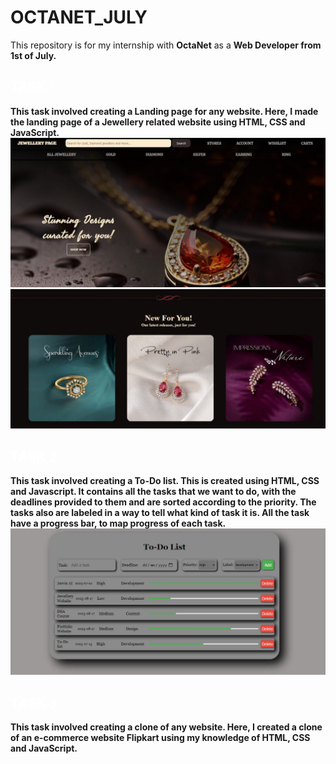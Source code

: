 # OCTANET_JULY
This repository is for my internship with <b>OctaNet</b> as a <b>Web Developer<b> from 1st of July.

## <a href="https://github.com/UtsavKadecha10/OCTANET_JULY/tree/main/Landing_Page" style="color: white; text-decoration: none;"> TASK 1 </a>
This task involved creating a Landing page for any website. Here, I made the landing page of a Jewellery related website using HTML, CSS and JavaScript.
<img src="Assets/LandingPage1.jpg" alt="lp1">
<img src="Assets/LandingPage2.jpg" alt="lp2">

## <a href="https://github.com/UtsavKadecha10/OCTANET_JULY/tree/main/To-Do List" style="color: white; text-decoration: none;"> TASK 2 </a>
This task involved creating a To-Do list. This is created using HTML, CSS and Javascript. It contains all the tasks that we want to do, with the deadlines provided to them and are sorted according to the priority. The tasks also are labeled in a way to tell what kind of task it is. All the task have a progress bar, to map progress of each task.
<img src="Assets/ToDoList.jpg" alt="todo">

## <a href="https://github.com/UtsavKadecha10/OCTANET_JULY/tree/main/Flipkart_clone" style="color: white; text-decoration: none;"> TASK 3 </a>
This task involved creating a clone of any website. Here, I created a clone of an e-commerce website Flipkart using my knowledge of HTML, CSS and JavaScript.
